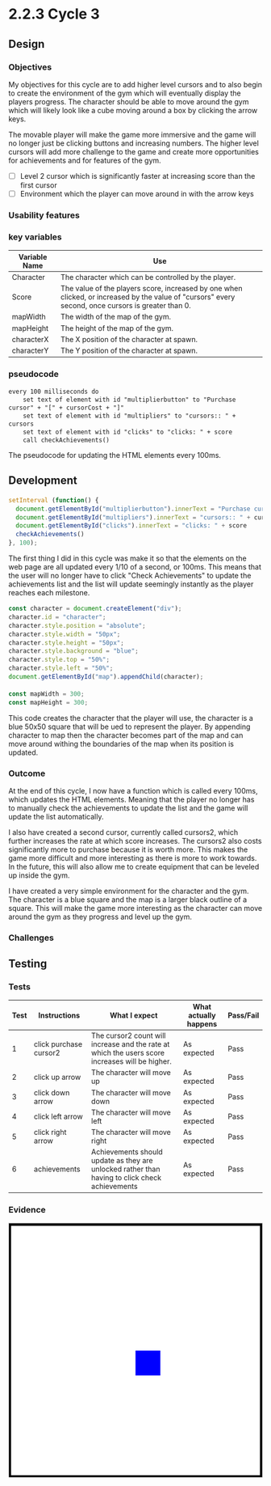 # 2.2.3 Cycle 3

## Design

### Objectives

My objectives for this cycle are to add higher level cursors and to also begin to create the environment of the gym which will eventually display the players progress. The character should be able to move around the gym which will likely look like a cube moving around a box by clicking the arrow keys.

The movable player will make the game more immersive and the game will no longer just be clicking buttons and increasing numbers. The higher level cursors will add more challenge to the game and create more opportunities for achievements and for features of the gym.

* [ ] Level 2 cursor which is significantly faster at increasing score than the first cursor
* [ ] Environment which the player can move around in with the arrow keys

### Usability features

### key variables

| Variable Name | Use                                                                                                                                                 |
| ------------- | --------------------------------------------------------------------------------------------------------------------------------------------------- |
| Character     | The character which can be controlled by the player.                                                                                                |
| Score         | The value of the players score, increased by one when clicked, or increased by the value of "cursors" every second, once cursors is greater than 0. |
| mapWidth      | The width of the map of the gym.                                                                                                                    |
| mapHeight     | The height of the map of the gym.                                                                                                                   |
| characterX    | The X position of the character at spawn.                                                                                                           |
| characterY    | The Y position of the character at spawn.                                                                                                           |

### pseudocode

```
every 100 milliseconds do
    set text of element with id "multiplierbutton" to "Purchase cursor" + "[" + cursorCost + "]"
    set text of element with id "multipliers" to "cursors:: " + cursors
    set text of element with id "clicks" to "clicks: " + score
    call checkAchievements()
```

The pseudocode for updating the HTML elements every 100ms.

## Development

```javascript
setInterval (function() {
  document.getElementById("multiplierbutton").innerText = "Purchase cursor" + "[" + cursorCost + "]"
  document.getElementById("multipliers").innerText = "cursors:: " + cursors
  document.getElementById("clicks").innerText = "clicks: " + score
  checkAchievements()
}, 100);
```

The first thing I did in this cycle was make it so that the elements on the web page are all updated every 1/10 of a second, or 100ms. This means that the user will no longer have to click "Check Achievements" to update the achievements list and the list will update seemingly instantly as the player reaches each milestone.

```javascript
const character = document.createElement("div");
character.id = "character";
character.style.position = "absolute";
character.style.width = "50px";
character.style.height = "50px";
character.style.background = "blue";
character.style.top = "50%";
character.style.left = "50%";
document.getElementById("map").appendChild(character);

const mapWidth = 300;
const mapHeight = 300;
```

This code creates the character that the player will use, the character is a blue 50x50 square that will be ued to represent the player. By appending character to map then the character becomes part of the map and can move around withing the boundaries of the map when its position is updated.

### Outcome

At the end of this cycle, I now have a function which is called every 100ms, which updates the HTML elements. Meaning that the player no longer has to manually check the achievements to update the list and the game will update the list automatically.

I also have created a second cursor, currently called cursors2, which further increases the rate at which score increases. The cursors2 also costs significantly more to purchase because it is worth more. This makes the game more difficult and more interesting as there is more to work towards. In the future, this will also allow me to create equipment that can be leveled up inside the gym.

I have created a very simple environment for the character and the gym. The character is a blue square and the map is a larger black outline of a square. This will make the game more interesting as the character can move around the gym as they progress and level up the gym.

### Challenges

## Testing

### Tests

| Test | Instructions           | What I expect                                                                                   | What actually happens | Pass/Fail |
| ---- | ---------------------- | ----------------------------------------------------------------------------------------------- | --------------------- | --------- |
| 1    | click purchase cursor2 | The cursor2 count will increase and the rate at which the users score increases will be higher. | As expected           | Pass      |
| 2    | click up arrow         | The character will move up                                                                      | As expected           | Pass      |
| 3    | click down arrow       | The character will move down                                                                    | As expected           | Pass      |
| 4    | click left arrow       | The character will move left                                                                    | As expected           | Pass      |
| 5    | click right arrow      | The character will move right                                                                   | As expected           | Pass      |
| 6    | achievements           | Achievements should update as they are unlocked rather than having to click check achievements  | As expected           | Pass      |

### Evidence

![](../.gitbook/assets/image.png)
